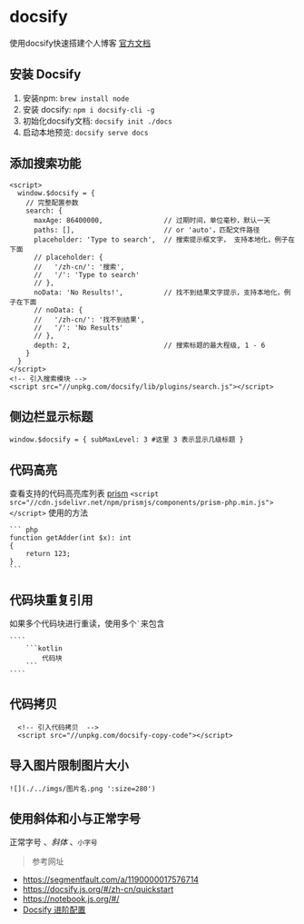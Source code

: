 # docsify
使用docsify快速搭建个人博客
[官方文档]( https://docsify.js.org/#/zh-cn/quickstart)

## 安装 Docsify
1. 安装npm: `brew install node`
2. 安装 docsify:  `npm i docsify-cli -g`
3. 初始化docsify文档: `docsify init ./docs`
4. 启动本地预览:  `docsify serve docs`

##  添加搜索功能

```
<script>
  window.$docsify = {
    // 完整配置参数
    search: {
      maxAge: 86400000,               // 过期时间，单位毫秒，默认一天
      paths: [],                      // or 'auto'，匹配文件路径
      placeholder: 'Type to search',  // 搜索提示框文字， 支持本地化，例子在下面
      // placeholder: {
      //   '/zh-cn/': '搜索',
      //   '/': 'Type to search'
      // },
      noData: 'No Results!',          // 找不到结果文字提示，支持本地化，例子在下面
      // noData: {
      //   '/zh-cn/': '找不到结果',
      //   '/': 'No Results'
      // },
      depth: 2,                       // 搜索标题的最大程级, 1 - 6
    }
  }
</script>
<!-- 引入搜索模块 -->
<script src="//unpkg.com/docsify/lib/plugins/search.js"></script>
```
##  侧边栏显示标题

`
window.$docsify = {
    subMaxLevel: 3 #这里 3 表示显示几级标题
}
`

##   代码高亮
查看支持的代码高亮库列表 [prism](https://github.com/PrismJS/prism/tree/gh-pages/components)
`<script src="//cdn.jsdelivr.net/npm/prismjs/components/prism-php.min.js"></script>`
使用的方法
````
``` php
function getAdder(int $x): int 
{
    return 123;
}
```
````

##   代码块重复引用
如果多个代码块进行重读，使用多个`` ` ``来包含
`````
````
    ```kotlin
        代码块
    ```
````
`````

##   代码拷贝
```
  <!-- 引入代码拷贝  -->
  <script src="//unpkg.com/docsify-copy-code"></script>
```

##   导入图片限制图片大小

`![](./../imgs/图片名.png ':size=280')`

##   使用斜体和小与正常字号

正常字号 、_斜体_ 、<small>小字号</small>

> 参考网址
* https://segmentfault.com/a/1190000017576714
* https://docsify.js.org/#/zh-cn/quickstart
* https://notebook.js.org/#/
* [Docsify 进阶配置](https://zxiaosi.cn/archives/cd1d42d1.html)
